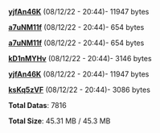 [**yjfAn46K**](/data/yjfAn46K.txt) (08/12/22 - 20:44)- 11947 bytes

[**a7uNM11f**](/data/a7uNM11f.txt) (08/12/22 - 20:44)- 654 bytes

[**a7uNM11f**](/data/a7uNM11f.txt) (08/12/22 - 20:44)- 654 bytes

[**kD1nMYHv**](/data/kD1nMYHv.txt) (08/12/22 - 20:44)- 3146 bytes

[**yjfAn46K**](/data/yjfAn46K.txt) (08/12/22 - 20:44)- 11947 bytes

[**ksKq5zVF**](/data/ksKq5zVF.txt) (08/12/22 - 20:44)- 3086 bytes

**Total Datas**: 7816

**Total Size**: 45.31 MB / 45.3 MB